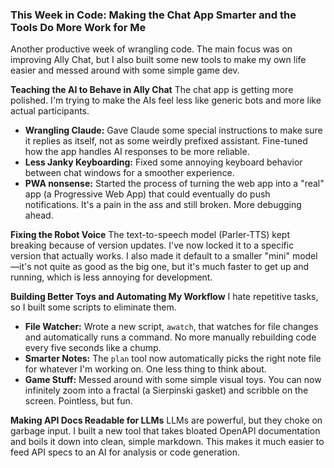 ### **This Week in Code: Making the Chat App Smarter and the Tools Do More Work for Me**

Another productive week of wrangling code. The main focus was on improving Ally Chat, but I also built some new tools to make my own life easier and messed around with some simple game dev.

**Teaching the AI to Behave in Ally Chat**
The chat app is getting more polished. I'm trying to make the AIs feel less like generic bots and more like actual participants.
*   **Wrangling Claude:** Gave Claude some special instructions to make sure it replies as itself, not as some weirdly prefixed assistant. Fine-tuned how the app handles AI responses to be more reliable.
*   **Less Janky Keyboarding:** Fixed some annoying keyboard behavior between chat windows for a smoother experience.
*   **PWA nonsense:** Started the process of turning the web app into a "real" app (a Progressive Web App) that could eventually do push notifications. It's a pain in the ass and still broken. More debugging ahead.

**Fixing the Robot Voice**
The text-to-speech model (Parler-TTS) kept breaking because of version updates. I've now locked it to a specific version that actually works. I also made it default to a smaller "mini" model—it's not quite as good as the big one, but it's much faster to get up and running, which is less annoying for development.

**Building Better Toys and Automating My Workflow**
I hate repetitive tasks, so I built some scripts to eliminate them.
*   **File Watcher:** Wrote a new script, `awatch`, that watches for file changes and automatically runs a command. No more manually rebuilding code every five seconds like a chump.
*   **Smarter Notes:** The `plan` tool now automatically picks the right note file for whatever I'm working on. One less thing to think about.
*   **Game Stuff:** Messed around with some simple visual toys. You can now infinitely zoom into a fractal (a Sierpinski gasket) and scribble on the screen. Pointless, but fun.

**Making API Docs Readable for LLMs**
LLMs are powerful, but they choke on garbage input. I built a new tool that takes bloated OpenAPI documentation and boils it down into clean, simple markdown. This makes it much easier to feed API specs to an AI for analysis or code generation.
